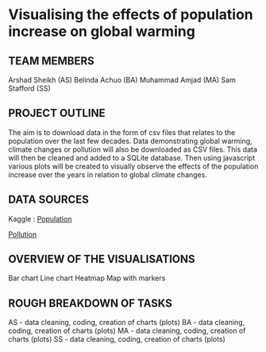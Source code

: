 # Visualising the effects of population increase on global warming

## TEAM MEMBERS
Arshad Sheikh (AS)
Belinda Achuo (BA)
Muhammad Amjad (MA)
Sam Stafford (SS)

## PROJECT OUTLINE
The aim is to download data in the form of csv files that relates to the population over the last few decades. Data demonstrating global warming, climate changes or pollution will also be downloaded as CSV files. This data will then be cleaned and added to a SQLite database. Then using javascript various plots will be created to visually observe the effects of the population increase over the years in relation to global climate changes.

## DATA SOURCES
Kaggle : 
[Population](https://www.kaggle.com/imdevskp/world-population-19602018?select=population_total_long.csv)

[Pollution](https://www.kaggle.com/sohamgade/plastic-datasets?select=per-capita-plastic-waste-vs-gdp-per-capita.csv)

## OVERVIEW OF THE VISUALISATIONS
Bar chart
Line chart
Heatmap
Map with markers

## ROUGH BREAKDOWN OF TASKS
AS - data cleaning, coding, creation of charts (plots)
BA - data cleaning, coding, creation of charts (plots)
MA - data cleaning, coding, creation of charts (plots)
SS - data cleaning, coding, creation of charts (plots)

